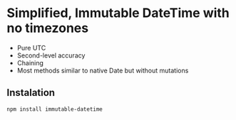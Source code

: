 # Simplified, Immutable DateTime with no timezones

  - Pure UTC
  - Second-level accuracy
  - Chaining
  - Most methods similar to native Date but without mutations

## Instalation

    npm install immutable-datetime
